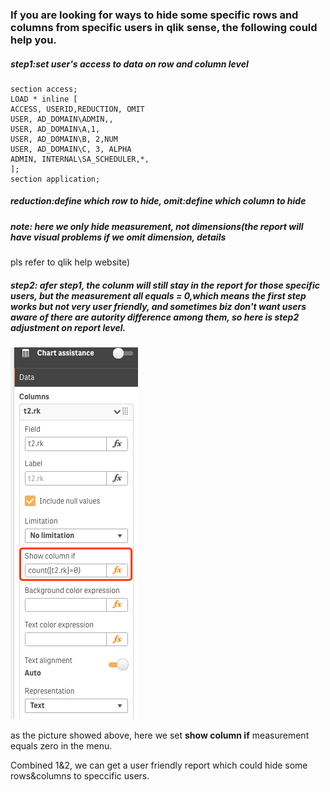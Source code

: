 ### If you are looking for ways to hide some specific rows and columns from specific users in qlik sense, the following could help you.

##### step1:set user's access to **data** on row and column level

```
section access;
LOAD * inline [
ACCESS, USERID,REDUCTION, OMIT    
USER, AD_DOMAIN\ADMIN,,
USER, AD_DOMAIN\A,1, 
USER, AD_DOMAIN\B, 2,NUM
USER, AD_DOMAIN\C, 3, ALPHA
ADMIN, INTERNAL\SA_SCHEDULER,*,
];
section application;
```

 ##### reduction:define which row to hide, omit:define which column to hide
 ##### note: here we only hide measurement, not dimensions(the report will have visual problems if we omit dimension, details 
 pls refer to qlik help website)
 
 
 ##### step2: afer step1, the colunm will still stay in the report for those specific users, but the measurement all equals = 0,which means the first step works but not very user friendly, and sometimes biz don't want users aware of there are autority difference among them, so here is step2 adjustment on report level.
 
![image](https://github.com/gege521/Qlik-Sense/blob/master/report.png)
 
as the picture showed above, here we set **show column if** measurement equals zero in the menu.

Combined 1&2, we can get a user friendly report which could hide some rows&columns to speccific users.
